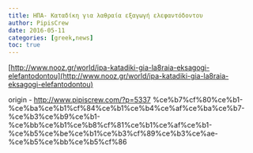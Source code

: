 ```yaml
---
title: ΗΠΑ- Καταδίκη για λαθραία εξαγωγή ελεφαντόδοντου
author: PipisCrew
date: 2016-05-11
categories: [greek,news]
toc: true
---
```


[http://www.nooz.gr/world/ipa-katadiki-gia-la8raia-eksagogi-elefantodontou](http://www.nooz.gr/world/ipa-katadiki-gia-la8raia-eksagogi-elefantodontou)

origin - http://www.pipiscrew.com/?p=5337 %ce%b7%cf%80%ce%b1-%ce%ba%ce%b1%cf%84%ce%b1%ce%b4%ce%af%ce%ba%ce%b7-%ce%b3%ce%b9%ce%b1-%ce%bb%ce%b1%ce%b8%cf%81%ce%b1%ce%af%ce%b1-%ce%b5%ce%be%ce%b1%ce%b3%cf%89%ce%b3%ce%ae-%ce%b5%ce%bb%ce%b5%cf%86